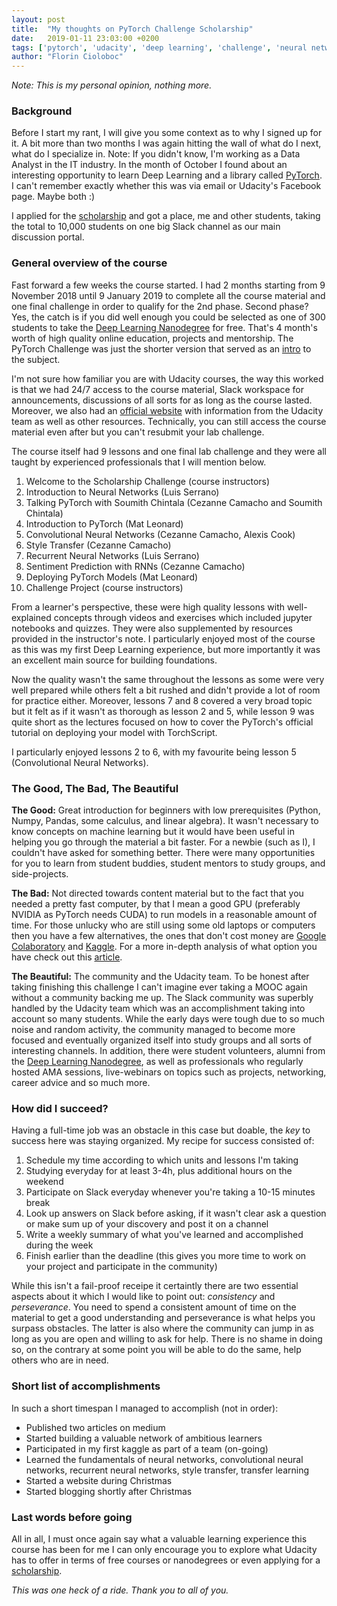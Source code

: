 ```yaml
---
layout: post
title:  "My thoughts on PyTorch Challenge Scholarship"
date:   2019-01-11 23:03:00 +0200
tags: ['pytorch', 'udacity', 'deep learning', 'challenge', 'neural networks']
author: "Florin Cioloboc"
---
```


*Note: This is my personal opinion, nothing more.*

### Background

Before I start my rant, I will give you some context as to why I signed up for it. A bit more than two months I was again hitting the wall of what do I next, what do I specialize in. Note: If you didn't know, I'm working as a Data Analyst in the IT industry. In the month of October I found about an interesting opportunity to learn Deep Learning and a library called [PyTorch](https://pytorch.org/). I can't remember exactly whether this was via email or Udacity's Facebook page. Maybe both :) 

I applied for the [scholarship](https://www.udacity.com/facebook-pytorch-scholarship) and got a place, me and other students, taking the total to 10,000 students on one big Slack channel as our main discussion portal. 

### General overview of the course

Fast forward a few weeks the course started. I had 2 months starting from 9 November 2018 until 9 January 2019 to complete all the course material and one final challenge in order to qualify for the 2nd phase. Second phase? Yes, the catch is if you did well enough you could be selected as one of 300 students to take the [Deep Learning Nanodegree](https://eu.udacity.com/course/deep-learning-nanodegree--nd101) for free. That's 4 month's worth of high quality online education, projects and mentorship. The PyTorch Challenge was just the shorter version that served as an [intro](https://www.udacity.com/course/deep-learning-pytorch--ud188) to the subject. 

I'm not sure how familiar you are with Udacity courses, the way this worked is that we had 24/7 access to the course material, Slack workspace for announcements, discussions of all sorts for as long as the course lasted. Moreover, we also had an [official website](https://sites.google.com/udacity.com/pytorch-scholarship-facebook/home?authuser=0) with information from the Udacity team as well as other resources. Technically, you can still access the course material even after but you can't resubmit your lab challenge. 

The course itself had 9 lessons and one final lab challenge and they were all taught by experienced professionals that I will mention below. 
1. Welcome to the Scholarship Challenge (course instructors)
2. Introduction to Neural Networks (Luis Serrano)
3. Talking PyTorch with Soumith Chintala (Cezanne Camacho and Soumith Chintala)
4. Introduction to PyTorch (Mat Leonard)
5. Convolutional Neural Networks (Cezanne Camacho, Alexis Cook)
6. Style Transfer (Cezanne Camacho)
7. Recurrent Neural Networks (Luis Serrano)
8. Sentiment Prediction with RNNs (Cezanne Camacho)
9. Deploying PyTorch Models (Mat Leonard)
10. Challenge Project (course instructors)

From a learner's perspective, these were high quality lessons with well-explained concepts through videos and exercises which included jupyter notebooks and quizzes. They were also supplemented by resources provided in the instructor's note. I particularly enjoyed most of the course as this was my first Deep Learning experience, but more importantly it was an excellent main source for building foundations. 

Now the quality wasn't the same throughout the lessons as some were very well prepared while others felt a bit rushed and didn't provide a lot of room for practice either. Moreover, lessons 7 and 8 covered a very broad topic but it felt as if it wasn't as thorough as lesson 2 and 5, while lesson 9 was quite short as the lectures focused on how to cover the PyTorch's official tutorial on deploying your model with TorchScript. 

I particularly enjoyed lessons 2 to 6, with my favourite being lesson 5 (Convolutional Neural Networks). 

### The Good, The Bad, The Beautiful

**The Good:** Great introduction for beginners with low prerequisites (Python, Numpy, Pandas, some calculus, and linear algebra). It wasn't necessary to know concepts on machine learning but it would have been useful in helping you go through the material a bit faster. For a newbie (such as I), I couldn't have asked for something better. There were many opportunities for you to learn from student buddies, student mentors to study groups, and side-projects. 

**The Bad:** Not directed towards content material but to the fact that you needed a pretty fast computer, by that I mean a good GPU (preferably NVIDIA as PyTorch needs CUDA) to run models in a reasonable amount of time. For those unlucky who are still using some old laptops or computers then you have a few alternatives, the ones that don't cost money are [Google Colaboratory](https://colab.research.google.com/notebooks/gpu.ipynb#scrollTo=3IEVK-KFxi5Z) and [Kaggle](http://kaggle.com/). For a more in-depth analysis of what option you have check out this [article](https://towardsdatascience.com/maximize-your-gpu-dollars-a9133f4e546a). 

**The Beautiful:** The community and the Udacity team. To be honest after taking finishing this challenge I can't imagine ever taking a MOOC again without a community backing me up. The Slack community was superbly handled by the Udacity team which was an accomplishment taking into account so many students. While the early days were tough due to so much noise and random activity, the community managed to become more focused and eventually organized itself into study groups and all sorts of interesting channels. In addition, there were student volunteers, alumni from the [Deep Learning Nanodegree](https://eu.udacity.com/course/deep-learning-nanodegree--nd101), as well as professionals who regularly hosted AMA sessions, live-webinars on topics such as projects, networking, career advice and so much more. 

### How did I succeed?

Having a full-time job was an obstacle in this case but doable, the *key* to success here was staying organized. 
My recipe for success consisted of:
1. Schedule my time according to which units and lessons I'm taking
2. Studying everyday for at least 3-4h, plus additional hours on the weekend
3. Participate on Slack everyday whenever you're taking a 10-15 minutes break
4. Look up answers on Slack before asking, if it wasn't clear ask a question or make sum up of your discovery and post it on a channel
5. Write a weekly summary of what you've learned and accomplished during the week
6. Finish earlier than the deadline (this gives you more time to work on your project and participate in the community)

While this isn't a fail-proof receipe it certaintly there are two essential aspects about it which I would like to point out: *consistency* and *perseverance*. You need to spend a consistent amount of time on the material to get a good understanding and perseverance is what helps you surpass obstacles. The latter is also where the community can jump in as long as you are open and willing to ask for help. There is no shame in doing so, on the contrary at some point you will be able to do the same, help others who are in need. 


### Short list of accomplishments

In such a short timespan I managed to accomplish (not in order):
- Published two articles on medium
- Started building a valuable network of ambitious learners
- Participated in my first kaggle as part of a team (on-going)
- Learned the fundamentals of neural networks, convolutional neural networks, recurrent neural networks, style transfer, transfer learning
- Started a website during Christmas
- Started blogging shortly after Christmas

### Last words before going

All in all, I must once again say what a valuable learning experience this course has been for me I can only encourage you to explore what Udacity has to offer in terms of free courses or nanodegrees or even applying for a [scholarship](https://www.udacity.com/scholarships).

*This was one heck of a ride. Thank you to all of you.* 